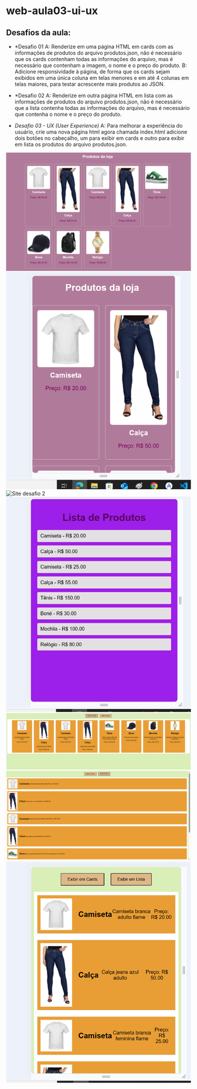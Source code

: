 # web-aula03-ui-ux

## Desafios da aula:

- *Desafio 01 
A: Renderize em uma página HTML em cards com as informações de produtos do arquivo produtos.json, não é necessário que os cards contenham todas as informações do arquivo, mas é necessário que contenham a imagem, o nome e o preço do produto.
B: Adicione responsividade à página, de forma que os cards sejam exibidos em uma única coluna em telas menores e em até 4 colunas em telas maiores, para testar acrescente mais produtos ao JSON.

- *Desafio 02 
A: Renderize em outra página HTML em lista com as informações de produtos do arquivo produtos.json, não é necessário que a lista contenha todas as informações do arquivo, mas é necessário que contenha o nome e o preço do produto.

- *Desafio 03 - UX (User Experience)*
A: Para melhorar a experiência do usuário, crie uma nova página html agora chamada index.html adicione dois botões no cabeçalho, um para exibir em cards e outro para exibir em lista os produtos do arquivo produtos.json.
<img src="desafio 1.png" alt="Site desafio 1">
<img src="mobile desafio 1.png" alt="Site desafio 1 visto pelo celular">
<img src="desafio 2.png" alt="Site desafio 2">
<img src="mobile desafio 2.png" alt="Site desafio 2 visto pelo celular">
<img src="desafio 3.png" alt="Site desafio 3">
<img src="desafioo 3.png" alt="Site desafio 3">
<img src="mobile desafio 3.png" alt="Site desafio 3 visto pelo celular">
